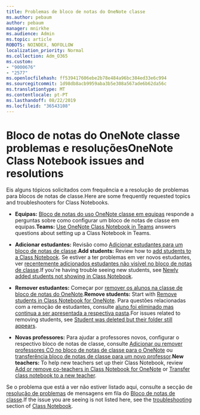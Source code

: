 ```yaml
---
title: Problemas de bloco de notas do OneNote classe
ms.author: pebaum
author: pebaum
manager: mnirkhe
ms.audience: Admin
ms.topic: article
ROBOTS: NOINDEX, NOFOLLOW
localization_priority: Normal
ms.collection: Adm_O365
ms.custom:
- "9000676"
- "2577"
ms.openlocfilehash: ff539417606ebe2b78e484a96bc384ed33e6c994
ms.sourcegitcommit: 1d98db8acb9959aba3b5e308a567ade6b62da56c
ms.translationtype: MT
ms.contentlocale: pt-PT
ms.lasthandoff: 08/22/2019
ms.locfileid: "36543108"
---
```

# <a name="onenote-class-notebook-issues-and-resolutions"></a><span data-ttu-id="26bd7-102">Bloco de notas do OneNote classe problemas e resoluções</span><span class="sxs-lookup"><span data-stu-id="26bd7-102">OneNote Class Notebook issues and resolutions</span></span>

<span data-ttu-id="26bd7-103">Eis alguns tópicos solicitados com frequência e a resolução de problemas para blocos de notas de classe.</span><span class="sxs-lookup"><span data-stu-id="26bd7-103">Here are some frequently requested topics and troubleshooters for Class Notebooks.</span></span>

- <span data-ttu-id="26bd7-104">**Equipas:** [Bloco de notas do uso OneNote classe em equipas](https://support.office.com/article/bd77f11f-27cd-4d41-bfbd-2b11799f1440) responde a perguntas sobre como configurar um bloco de notas de classe em equipas.</span><span class="sxs-lookup"><span data-stu-id="26bd7-104">**Teams:** [Use OneNote Class Notebook in Teams](https://support.office.com/article/bd77f11f-27cd-4d41-bfbd-2b11799f1440) answers questions about setting up a Class Notebook in Teams.</span></span>

- <span data-ttu-id="26bd7-105">**Adicionar estudantes:** Revisão como [Adicionar estudantes para um bloco de notas de classe](https://support.office.com/article/149882af-506a-4689-9fee-39309b97aae8).</span><span class="sxs-lookup"><span data-stu-id="26bd7-105">**Add students:** Review how to [add students to a Class Notebook](https://support.office.com/article/149882af-506a-4689-9fee-39309b97aae8).</span></span> <span data-ttu-id="26bd7-106">Se estiver a ter problemas em ver novos estudantes, ver [recentemente adicionados estudantes não visível no bloco de notas de classe](https://support.office.com/article/4da02c45-b435-4af1-921b-51b8ee40e1c9).</span><span class="sxs-lookup"><span data-stu-id="26bd7-106">If you're having trouble seeing new students, see [Newly added students not showing in Class Notebook](https://support.office.com/article/4da02c45-b435-4af1-921b-51b8ee40e1c9).</span></span>

- <span data-ttu-id="26bd7-107">**Remover estudantes:** Começar por [remover os alunos na classe de bloco de notas do OneNote](https://support.office.com/article/86dcf019-408f-4de8-8055-eb61f1578c3c).</span><span class="sxs-lookup"><span data-stu-id="26bd7-107">**Remove students:** Start with [Remove students in Class Notebook for OneNote](https://support.office.com/article/86dcf019-408f-4de8-8055-eb61f1578c3c).</span></span> <span data-ttu-id="26bd7-108">Para questões relacionadas com a remoção de estudantes, consulte [aluno foi eliminado mas continua a ser apresentada a respectiva pasta](https://support.office.com/article/0ed81eaa-c14a-436f-bb6f-ce95f130cc71).</span><span class="sxs-lookup"><span data-stu-id="26bd7-108">For issues related to removing students, see [Student was deleted but their folder still appears](https://support.office.com/article/0ed81eaa-c14a-436f-bb6f-ce95f130cc71).</span></span>

- <span data-ttu-id="26bd7-109">**Novas professores:** Para ajudar a professores novos, configurar o respectivo bloco de notas de classe, consulte [Adicionar ou remover professores CO no bloco de notas de classe para o OneNote](https://support.office.com/article/fdcb870b-49a7-4a14-9ea6-d817f88026f8) ou [transferência bloco de notas de classe para um novo professor](https://support.office.com/article/84ef5d4a-0eec-4d5b-bc22-1317bc3b9027).</span><span class="sxs-lookup"><span data-stu-id="26bd7-109">**New teachers:** To help new teachers set up their Class Notebook, review [Add or remove co-teachers in Class Notebook for OneNote](https://support.office.com/article/fdcb870b-49a7-4a14-9ea6-d817f88026f8) or [Transfer class notebook to a new teacher](https://support.office.com/article/84ef5d4a-0eec-4d5b-bc22-1317bc3b9027).</span></span>

<span data-ttu-id="26bd7-110">Se o problema que está a ver não estiver listado aqui, consulte a secção de [resolução de problemas](https://support.office.com/article/class-notebook-ee70aff9-52e8-449f-be6a-7cbc1d65eaea#ID0EAABAAA=Manage&ID0EABAAA=Troubleshoot) de mensagens em fila do [Bloco de notas de classe](https://support.office.com/article/class-notebook-ee70aff9-52e8-449f-be6a-7cbc1d65eaea).</span><span class="sxs-lookup"><span data-stu-id="26bd7-110">If the issue you are seeing is not listed here, see the [troubleshooting](https://support.office.com/article/class-notebook-ee70aff9-52e8-449f-be6a-7cbc1d65eaea#ID0EAABAAA=Manage&ID0EABAAA=Troubleshoot) section of [Class Notebook](https://support.office.com/article/class-notebook-ee70aff9-52e8-449f-be6a-7cbc1d65eaea).</span></span> 


